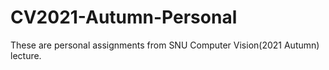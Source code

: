 # CV2021-Autumn-Personal

These are personal assignments from SNU Computer Vision(2021 Autumn) lecture.
